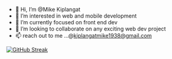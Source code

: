 - 👋 Hi, I’m @Mike Kiplangat
- 👀 I’m interested in web and mobile development
- 🌱 I’m currently focused on front end dev
- 💞️ I’m looking to collaborate on any exciting web dev project
- 📫 reach out to me ...@kiplangatmike1938@gmail.com

<!---
kiplangatmike/kiplangatmike is a ✨ special ✨ repository because its `README.md` (this file) appears on your GitHub profile.
You can click the Preview link to take a look at your changes.
--->
[![GitHub Streak](https://streak-stats.demolab.com?user=kiplangatmike&theme=dark&border_radius=3.3)](https://git.io/streak-stats) 
